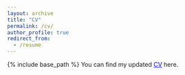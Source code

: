 ```yaml
---
layout: archive
title: "CV"
permalink: /cv/
author_profile: true
redirect_from:
  - /resume
---
```


{% include base_path %}
You can find my updated <a href="https://drive.google.com/file/d/1H2VCjDajsfCnlu8bJtW7rtqU1AkKkoMK/view" style="color: blue;">CV</a> here. 


